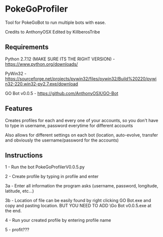 # PokeGoProfiler
Tool for PokeGoBot to run multiple bots with ease.

Credits to AnthonyOSX
Edited by KillberosTribe
## Requirements
Python 2.7.12 (MAKE SURE ITS THE RIGHT VERSION) - https://www.python.org/downloads/

PyWin32 - https://sourceforge.net/projects/pywin32/files/pywin32/Build%20220/pywin32-220.win32-py2.7.exe/download

GO Bot v0.0.5 - https://github.com/AnthonyOSX/GO-Bot

## Features
Creates profiles for each and every one of your accounts, so you don't have to type in username, password everytime for different accounts

Also allows for different settings on each bot (location, auto-evolve, transfer and obviously the username/password for the accounts)

## Instructions
1 - Run the bot PokeGoProfilerV0.0.5.py

2 - Create profile by typing in profile and enter

3a - Enter all information the program asks (username, password, longitude, latitude, etc...)

3b - Location of file can be easily found by right clicking GO Bot.exe and copy and pasting location. BUT YOU NEED TO ADD \Go Bot v0.0.5.exe at the end.

4 - Run your created profile by entering profile name

5 - profit???


